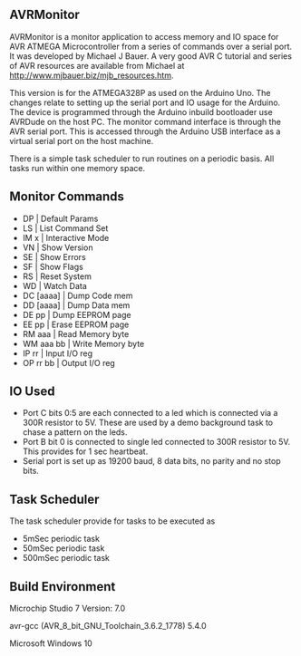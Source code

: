 ## AVRMonitor
AVRMonitor is a monitor application to access memory and IO space for AVR ATMEGA Microcontroller from a series of commands over a serial port. It was developed by Michael J Bauer. A very good AVR C tutorial and series of AVR resources are available from Michael at http://www.mjbauer.biz/mjb_resources.htm. 

This version is for the ATMEGA328P as used on the Arduino Uno. 
The changes relate to setting up the serial port and IO usage for the Arduino. The device is programmed through the Arduino inbuild bootloader use AVRDude on the host PC. The monitor command interface is through the AVR serial port. This is accessed through the Arduino USB interface as a virtual serial port on the host machine. 

There is a simple task scheduler to run routines on a periodic basis. All tasks run within one memory space.  
## Monitor Commands
 * DP        | Default Params
 * LS        | List Command Set
 * IM x      | Interactive Mode
 * VN        | Show Version
 * SE        | Show Errors
 * SF        | Show Flags
 * RS        | Reset System
 * WD        | Watch Data
 * DC [aaaa] | Dump Code mem
 * DD [aaaa] | Dump Data mem
 * DE pp     | Dump EEPROM page
 * EE pp     | Erase EEPROM page
 * RM aaa    | Read Memory byte
 * WM aaa bb | Write Memory byte
 * IP rr     | Input I/O reg
 * OP rr bb  | Output I/O reg
## IO Used
* Port C bits 0:5 are each connected to a led which is connected via a 300R resistor to 5V. These are used by a demo background task to chase a pattern on the leds.
* Port B bit 0 is connected to single led connected to 300R resistor to 5V. This provides for 1 sec heartbeat.
* Serial port is set up as 19200 baud, 8 data bits, no parity and no stop bits.
## Task Scheduler
The task scheduler provide for tasks to be executed as

* 5mSec periodic task 
* 50mSec periodic task 
* 500mSec periodic task

## Build Environment

Microchip Studio 7 Version: 7.0

avr-gcc (AVR_8_bit_GNU_Toolchain_3.6.2_1778) 5.4.0

Microsoft Windows 10


